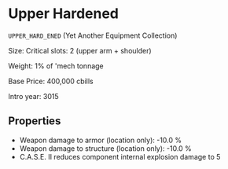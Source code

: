 # Upper Hardened

`UPPER_HARD_ENED` (Yet Another Equipment Collection)



Size: Critical slots: 2 (upper arm +  shoulder)

Weight: 1% of 'mech tonnage

Base Price: 400,000 cbills

Intro year: 3015

## Properties
* Weapon damage to armor (location only): -10.0 %
* Weapon damage to structure (location only): -10.0 %
* C.A.S.E. II reduces component internal explosion damage to 5
